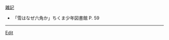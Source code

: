 ---
---
[雑記](/雑記)

* 「雪はなぜ六角か」ちくま少年図書館 P. 59



----
[Edit](https://github.com/vitroid/vitroid.github.io/edit/master/MD/子供用実験ネタ.md)
